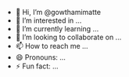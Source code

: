 - 👋 Hi, I’m @gowthamimatte
- 👀 I’m interested in ...
- 🌱 I’m currently learning ...
- 💞️ I’m looking to collaborate on ...
- 📫 How to reach me ...
- 😄 Pronouns: ...
- ⚡ Fun fact: ...

<!---
gowthamimatte/gowthamimatte is a ✨ special ✨ repository because its `README.md` (this file) appears on your GitHub profile.
You can click the Preview link to take a look at your changes.
--->
